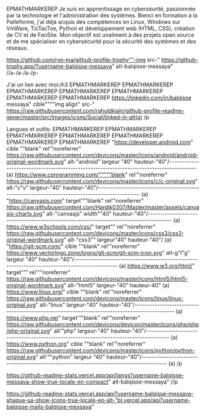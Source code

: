 EPMATHMARKEREP
Je suis en apprentissage en cyberséurité, passionnée par la technologie et l'administration des systèmes. Bienci en formation à la Palteforme, j'ai déjà acquis des compétences en Linux, Windows sur VmWare, TicTacToe, Python et développement web (HTML, CSS), création de CV et de FanSite. Mon objectif est unaliment à des projets open source et de me spécialiser en cybersécurité pour la sécurité des systèmes et des réseaux.

https://github.com/ryo-ma/github-profile-trophy""-img src-" https://github-trophy.app/?username-balqisse-messaya" alt-balqisse-messaya" //a-/a-/a-/p-

J'ai un lien avec moi:/h3
EPMATHMARKEREP EPMATHMARKEREP EPMATHMARKEREP EPMATHMARKEREP EPMATHMARKEREP EPMATHMARKEREP EPMATHMARKEREP
https://linkedin.com/in/balqisse messaya" cible""""img align" src-" https://raw.githubusercontent.com/rahuldkjain/github-profile-readme-gener/master/src/images/icons/Social/linked-in-alt(a)
/p

Langues et outils:
EPMATHMARKEREP EPMATHMARKEREP EPMATHMARKEREP EPMATHMARKEREP EPMATHMARKEREP EPMATHMARKEREP EPMATHMARKEREP "https://developer.android.com" cible ""blank" rel'"noreferrer" https://raw.githubusercontent.com/devicons/master/icons/android/android-original-wordmark.svg" alt-"android" largeur "40" hauteur-"40"/----------------------------------------------------------------------------------------- (a) https://www.cprogramming.com/"""""blank" rel'"noreferrer" https://raw.githubusercontent.com/devicons/master/icons/c/c-original.svg" alt-"c"v" largeur-"40" hauteur-"40"/----------------------------------------------------------------------------------------------- (a) "https://canvasjs.com" target'""blank" rel'"noreferrer" https://raw.githubusercontent.com/Hardik0307/Master/master/assets/canvasjs-charts.svg" alt-"canvasjs" width""40" hauteur-"40"/--------------------------------------------------------------------------------------- (a) https://www.w3schools.com/css/" target"" rel'"noreferrer" https://raw.githubusercontent.com/devicons/master/icons/css3/css3-original-wordmark.svg" alt-"css3"" largeur"40" hauteur-"40"/ (a) "https://git-scm.com/" cible ""blank" rel'"noreferrer" https://www.vectorlogo.zone/logos/git-scm/git-scm-icon.svg" alt-g"l"g" largeur "40" hauteur-"40"/----------------------------------------------------------------------------------------------- (a) https://www.w3.org/html/" target'"" rel'""noreferrer" https://raw.githubusercontent.com/devicons/master/icons/html5/html5-original-wordmark.svg" alt-"html5" largeur-"40" hauteur-40" (a) https://www.linux.org/" cible ""blank" rel'"noreferrer" https://raw.githubusercontent.com/devicons/master/icons/linux/linux-original.svg" alt-"linux" largeur-"40" hauteur-"40"/---------------------------------------------------------------------------------------------- (a) https://www.php.net" target'""blank" rel'"noreferrer" https://raw.githubusercontent.com/devicons/devicon/master/icons/php/php/php-original.svg" alt'"php" largeur-"40" hauteur-"40"/--------------------------------------------------------------------------------------- (a) https://www.python.org" cible ""blank" rel'"noreferrer" https://raw.githubusercontent.com/devicons/master/icons/python/python-original.svg" alt'""python" largeur "40" hauteur-"40"/---------------------------------------------------------------------------------------- (a) /p

https://github-readme-stats.vercel.app/api/langs?username-balqisse-messaya-show-true-locale-en-compact" alt-balqisse-messaya" //p

https://github-readme-stats.vercel.app/api?username-balqisse-messaya-shaque-sa-show-icons-true-locale-en-alt-"bl.vercel.app/api?username-balqisse-mails-balqisse-messaya"




